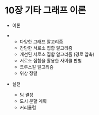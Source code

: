 # 10장 기타 그래프 이론

* 이론
* 
  + 다양한 그래프 알고리즘
  + 간단한 서로소 집합 알고리즘
  + 개선된 서로소 집합 알고리즘 (경로 압축)
  + 서로소 집합을 활용한 사이클 판별
  + 크루스칼 알고리즘
  + 위상 정렬
  
* 실전

  + 팀 결성
  + 도시 분할 계획
  + 커리큘럼
